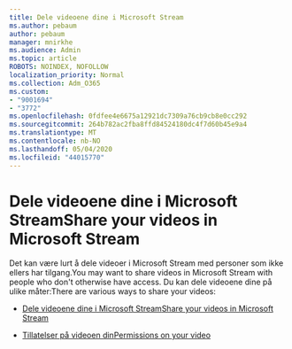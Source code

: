 ```yaml
---
title: Dele videoene dine i Microsoft Stream
ms.author: pebaum
author: pebaum
manager: mnirkhe
ms.audience: Admin
ms.topic: article
ROBOTS: NOINDEX, NOFOLLOW
localization_priority: Normal
ms.collection: Adm_O365
ms.custom:
- "9001694"
- "3772"
ms.openlocfilehash: 0fdfee4e6675a12921dc7309a76cb9cb8e0cc292
ms.sourcegitcommit: 264b782ac2fba8ffd84524180dc4f7d60b45e9a4
ms.translationtype: MT
ms.contentlocale: nb-NO
ms.lasthandoff: 05/04/2020
ms.locfileid: "44015770"
---
```

# <a name="share-your-videos-in-microsoft-stream"></a><span data-ttu-id="d5c4c-102">Dele videoene dine i Microsoft Stream</span><span class="sxs-lookup"><span data-stu-id="d5c4c-102">Share your videos in Microsoft Stream</span></span>

<span data-ttu-id="d5c4c-103">Det kan være lurt å dele videoer i Microsoft Stream med personer som ikke ellers har tilgang.</span><span class="sxs-lookup"><span data-stu-id="d5c4c-103">You may want to share videos in Microsoft Stream with people who don't otherwise have access.</span></span> <span data-ttu-id="d5c4c-104">Du kan dele videoene dine på ulike måter:</span><span class="sxs-lookup"><span data-stu-id="d5c4c-104">There are various ways to share your videos:</span></span>

- [<span data-ttu-id="d5c4c-105">Dele videoene dine i Microsoft Stream</span><span class="sxs-lookup"><span data-stu-id="d5c4c-105">Share your videos in Microsoft Stream</span></span>](https://docs.microsoft.com/stream/portal-share-video)

- [<span data-ttu-id="d5c4c-106">Tillatelser på videoen din</span><span class="sxs-lookup"><span data-stu-id="d5c4c-106">Permissions on your video</span></span>](https://docs.microsoft.com/stream/portal-share-video#permissions-on-your-video)
